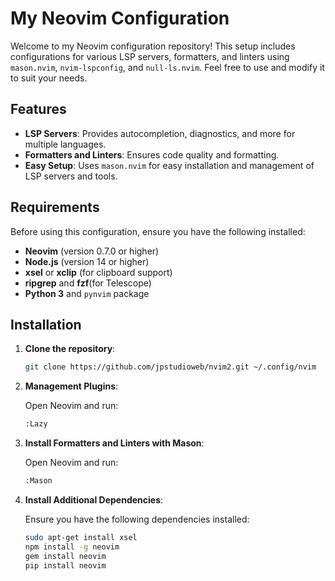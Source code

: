 # My Neovim Configuration

Welcome to my Neovim configuration repository! This setup includes configurations for various LSP servers, formatters, and linters using `mason.nvim`, `nvim-lspconfig`, and `null-ls.nvim`. Feel free to use and modify it to suit your needs.

## Features

- **LSP Servers**: Provides autocompletion, diagnostics, and more for multiple languages.
- **Formatters and Linters**: Ensures code quality and formatting.
- **Easy Setup**: Uses `mason.nvim` for easy installation and management of LSP servers and tools.

## Requirements

Before using this configuration, ensure you have the following installed:

- **Neovim** (version 0.7.0 or higher)
- **Node.js** (version 14 or higher)
- **xsel** or **xclip** (for clipboard support)
- **ripgrep** and **fzf**(for Telescope)
- **Python 3** and `pynvim` package

## Installation

1. **Clone the repository**:

   ```sh
   git clone https://github.com/jpstudioweb/nvim2.git ~/.config/nvim
   ```

2. **Management Plugins**:

   Open Neovim and run:

   ```sh
   :Lazy
   ```

3. **Install Formatters and Linters with Mason**:

   Open Neovim and run:

   ```sh
   :Mason
   ```

4. **Install Additional Dependencies**:

   Ensure you have the following dependencies installed:

   ```sh
   sudo apt-get install xsel
   npm install -g neovim
   gem install neovim
   pip install neovim
   ```
